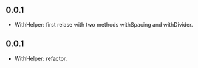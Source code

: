 ## 0.0.1

- WithHelper: first relase with two methods withSpacing and withDivider.

## 0.0.1

- WithHelper: refactor.
